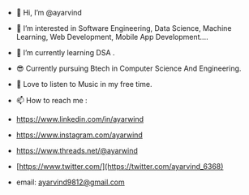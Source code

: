 - 👋 Hi, I’m @ayarvind
- 👀 I’m interested in Software Engineering, Data Science, Machine Learning, Web Development, Mobile App Development....
- 🌱 I’m currently learning  DSA . 
- 😎 Currently pursuing Btech in Computer Science And Engineering. 
- 🙏 Love to listen to  Music  in my free time. 

- 📫 How to reach me :
- https://www.linkedin.com/in/ayarwind

- https://www.instagram.com/ayarwind
- https://www.threads.net/@ayarwind
- [https://www.twitter.com/](https://twitter.com/ayarvind_6368)
- email:  ayarvind9812@gmail.com
  
     

<!---
ayarvind/ayarvind is a ✨ special ✨ repository because its `README.md` (this file) appears on your GitHub profile.
You can click the Preview link to take a look at your changes.
--->
